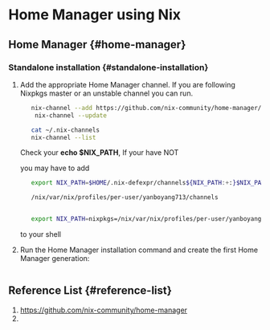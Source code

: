 # Home Manager using Nix


## Home Manager {#home-manager}


### Standalone installation {#standalone-installation}

1.  Add the appropriate Home Manager channel. If you are following Nixpkgs master or an unstable channel you can run.

    ```bash
       nix-channel --add https://github.com/nix-community/home-manager/archive/master.tar.gz home-manager
        nix-channel --update
    ```

    ```bash
       cat ~/.nix-channels
       nix-channel --list
    ```

    Check your **echo $NIX\_PATH**, If your have NOT

    you may have to add

    ```bash
       export NIX_PATH=$HOME/.nix-defexpr/channels${NIX_PATH:+:}$NIX_PATH

       /nix/var/nix/profiles/per-user/yanboyang713/channels


       export NIX_PATH=nixpkgs=/nix/var/nix/profiles/per-user/yanboyang713/channels/nixpkgs:/nix/var/nix/profiles/per-user/yanboyang713/channels:~/.nix-defexpr/channels
    ```

    to your shell

2.  Run the Home Manager installation command and create the first Home Manager generation:

    ```bash

    ```


## Reference List {#reference-list}

1.  <https://github.com/nix-community/home-manager>
2.

